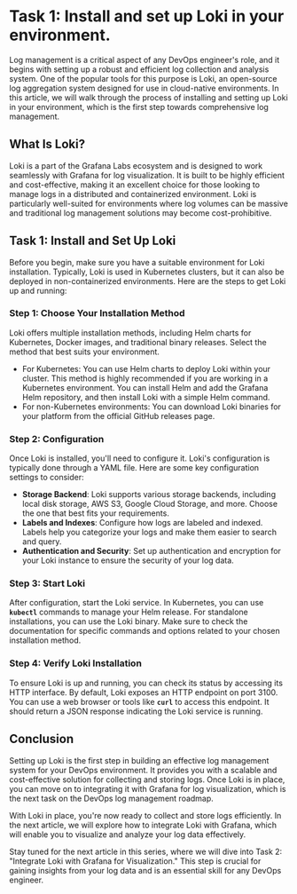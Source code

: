 # Task 1: Install and set up Loki in your environment.

Log management is a critical aspect of any DevOps engineer's role, and it begins with setting up a robust and efficient log collection and analysis system. One of the popular tools for this purpose is Loki, an open-source log aggregation system designed for use in cloud-native environments. In this article, we will walk through the process of installing and setting up Loki in your environment, which is the first step towards comprehensive log management.

## **What Is Loki?**

Loki is a part of the Grafana Labs ecosystem and is designed to work seamlessly with Grafana for log visualization. It is built to be highly efficient and cost-effective, making it an excellent choice for those looking to manage logs in a distributed and containerized environment. Loki is particularly well-suited for environments where log volumes can be massive and traditional log management solutions may become cost-prohibitive.

## **Task 1: Install and Set Up Loki**

Before you begin, make sure you have a suitable environment for Loki installation. Typically, Loki is used in Kubernetes clusters, but it can also be deployed in non-containerized environments. Here are the steps to get Loki up and running:

### **Step 1: Choose Your Installation Method**

Loki offers multiple installation methods, including Helm charts for Kubernetes, Docker images, and traditional binary releases. Select the method that best suits your environment.

- For Kubernetes: You can use Helm charts to deploy Loki within your cluster. This method is highly recommended if you are working in a Kubernetes environment. You can install Helm and add the Grafana Helm repository, and then install Loki with a simple Helm command.
- For non-Kubernetes environments: You can download Loki binaries for your platform from the official GitHub releases page.

### **Step 2: Configuration**

Once Loki is installed, you'll need to configure it. Loki's configuration is typically done through a YAML file. Here are some key configuration settings to consider:

- **Storage Backend**: Loki supports various storage backends, including local disk storage, AWS S3, Google Cloud Storage, and more. Choose the one that best fits your requirements.
- **Labels and Indexes**: Configure how logs are labeled and indexed. Labels help you categorize your logs and make them easier to search and query.
- **Authentication and Security**: Set up authentication and encryption for your Loki instance to ensure the security of your log data.

### **Step 3: Start Loki**

After configuration, start the Loki service. In Kubernetes, you can use **`kubectl`** commands to manage your Helm release. For standalone installations, you can use the Loki binary. Make sure to check the documentation for specific commands and options related to your chosen installation method.

### **Step 4: Verify Loki Installation**

To ensure Loki is up and running, you can check its status by accessing its HTTP interface. By default, Loki exposes an HTTP endpoint on port 3100. You can use a web browser or tools like **`curl`** to access this endpoint. It should return a JSON response indicating the Loki service is running.

## **Conclusion**

Setting up Loki is the first step in building an effective log management system for your DevOps environment. It provides you with a scalable and cost-effective solution for collecting and storing logs. Once Loki is in place, you can move on to integrating it with Grafana for log visualization, which is the next task on the DevOps log management roadmap.

With Loki in place, you're now ready to collect and store logs efficiently. In the next article, we will explore how to integrate Loki with Grafana, which will enable you to visualize and analyze your log data effectively.

Stay tuned for the next article in this series, where we will dive into Task 2: "Integrate Loki with Grafana for Visualization." This step is crucial for gaining insights from your log data and is an essential skill for any DevOps engineer.